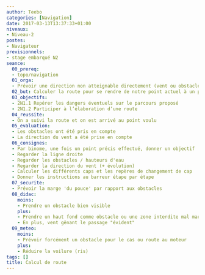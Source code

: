 ```yaml
---
author: Teebo
categories: [Navigation]
date: 2017-03-13T13:37:33+01:00
niveaux:
- Niveau-2
postes:
- Navigateur
previsionnels:
- stage embarqué N2
seance:
  00_prereq:
  - topo/navigation
  01_orga:
  - Prévoir une direction non atteignable directement (vent ou obstacle)
  02_but: Calculer la route pour se rendre de notre point actuel à un point d'arrivée
  03_objectifs:
  - 2N1.1 Repérer les dangers éventuels sur le parcours proposé
  - 2N1.2 Participer à l’élaboration d’une route
  04_reussite:
  - On a suivi la route et on est arrivé au point voulu
  05_evaluation:
  - Les obstacles ont été pris en compte
  - La direction du vent a été prise en compte
  06_consignes:
  - Par binome, une fois un point précis effectué, donner un objectif
  - Regarder la ligne droite
  - Regarder les obstacles / hauteurs d'eau
  - Regarder la direction du vent (+ évolution)
  - Calculer les différents caps et les repères de changement de cap
  - Donner les instructions au barreur étape par étape
  07_securite:
  - Prévoir la marge 'du pouce' par rapport aux obstacles
  08_didac:
    moins:
    - Prendre un obstacle bien visible
    plus:
    - Prendre un haut fond comme obstacle ou une zone interdite mal marquée
    - En plus, vent gênant le passage "évident"
  09_meteo:
    moins:
    - Prévoir forcément un obstacle pour le cas ou route au moteur
    plus:
    - Réduire la voilure (ris)
tags: []
title: Calcul de route
---
```

